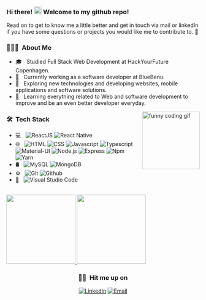  ### Hi there!     <img src="https://raw.githubusercontent.com/MartinHeinz/MartinHeinz/master/wave.gif" width="20px" height="20px"/> Welcome to my github repo! 
Read on to get to know me a little better and get in touch via mail or linkedIn if you have some questions or projects you would like me to contribute to. 🙂

<!--
**STEP0HEN/STEP0HEN** is a ✨ _special_ ✨ repository because its `README.md` (this file) appears on your GitHub profile.

Here are some ideas to get you started:

- 🔭 I’m currently working on ...
- 🌱 I’m currently learning ...
- 👯 I’m looking to collaborate on ...
- 🤔 I’m looking for help with ...
- 💬 Ask me about ...
- 📫 How to reach me: ...
- 😄 Pronouns: ...
- ⚡ Fun fact: ...
-->

<h3> 👨🏻‍💻 &nbsp;About Me </h3>
  
  
- 🎓 &nbsp; Studied Full Stack Web Development at HackYourFuture Copenhagen.
- 💼 &nbsp; Currently working as a software developer at BlueBenu.
- 🤔 &nbsp; Exploring new technologies and developing websites, mobile applications and software solutions.
- 🌱 &nbsp; Learning everything related to Web and software development to improve and be an even better developer everyday.

<img alt="funny coding gif" src="https://external-content.duckduckgo.com/iu/?u=https%3A%2F%2Fmedia.giphy.com%2Fmedia%2FgG6OcTSRWaSis%2Fgiphy.gif&f=1&nofb=1" align="right" width="150px" height="150px"/>

<h3> 🛠 &nbsp;Tech Stack</h3>

- 💻 &nbsp;
  ![ReactJS](https://img.shields.io/badge/-ReactJS-333333?style=flat&logo=react)
  ![React Native](https://img.shields.io/badge/-ReactNative-333333?style=flat&logo=react)
- 🌐 &nbsp;
  ![HTML](https://img.shields.io/badge/-HTML5-333333?style=flat&logo=HTML5)
  ![CSS](https://img.shields.io/badge/-CSS-333333?style=flat&logo=CSS3&logoColor=1572B6)
  ![Javascript](https://img.shields.io/badge/-Javascript-333333?style=flat&logo=javascript)
  ![Typescript](https://img.shields.io/badge/-Typescript-333333?style=flat&logo=typescript)
  ![Material-UI](https://img.shields.io/badge/-MaterialUI-333333?style=flat&logo=Material-UI&logoColor=563D7C)
  ![Node.js](https://img.shields.io/badge/-Node.js-333333?style=flat&logo=node.js)
  ![Express](https://img.shields.io/badge/-Express-333333?style=flat&logo=Express)
  ![Npm](https://img.shields.io/badge/-Npm-333333?style=flat&logo=npm)
  ![Yarn](https://img.shields.io/badge/-yarn-333333?style=flat&logo=yarn)
- 🛢 &nbsp;
  ![MySQL](https://img.shields.io/badge/-MySQL-333333?style=flat&logo=mysql)
  ![MongoDB](https://img.shields.io/badge/-MongoDB-333333?style=flat&logo=mongodb)
- ⚙️ &nbsp;
  ![Git](https://img.shields.io/badge/-Git-333333?style=flat&logo=git)
  ![Github](https://img.shields.io/badge/-GitHub-333333?style=flat&logo=github)
- 🔧 &nbsp;
  ![Visual Studio Code](https://img.shields.io/badge/-Visual%20Studio%20Code-333333?style=flat&logo=visual-studio-code&logoColor=007ACC)

<br/>

<a href="https://github.com/STEP0HEN">
  <img height="180em" src="https://github-readme-stats.vercel.app/api?username=STEP0HEN&theme=buefy&show_icons=true" />
  <img height="180em" src="https://github-readme-stats.vercel.app/api/top-langs/?username=STEP0HEN&theme=buefy&layout=compact" />
</a>

<br/>

<h3 align="center"> 🤝🏻 &nbsp;Hit me up on </h3>

<p align="center">
<a href="https://www.linkedin.com/in/stephen-adu-94584a96/"><img alt="LinkedIn" src="https://img.shields.io/badge/LinkedIn-Stephen%20Adu%20-blue?style=social&logo=linkedin"></a>
<a href="mailto:stephenkwesiadu@gmail.com"><img alt="Email" src="https://img.shields.io/badge/Email-stephenkwesiadu@gmail.com-blue?style=social&logo=gmail"></a>
</p>
